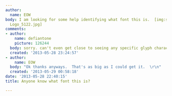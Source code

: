 ```yaml
---
author:
  name: EOW
body: I am looking for some help identifying what font this is.  [img:sites/default/files/old-images/Runs
  Logo_5122.jpg]
comments:
- author:
    name: defiantone
    picture: 126244
  body: sorry. can't even get close to seeing any specific glyph characteristics.
  created: '2013-05-28 23:24:57'
- author:
    name: EOW
  body: "Ok thanks anyways.  That's as big as I could get it.  \r\n"
  created: '2013-05-29 00:58:18'
date: '2013-05-28 22:40:15'
title: Anyone know what font this is?

---
```

